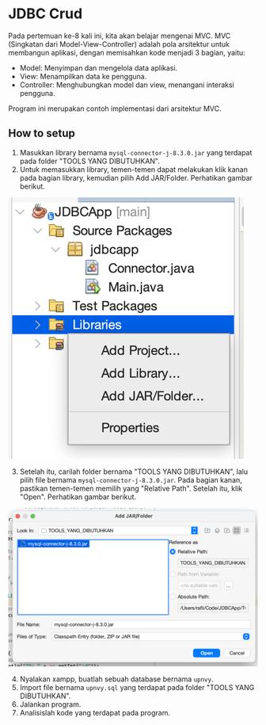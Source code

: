 # JDBC Crud

Pada pertemuan ke-8 kali ini, kita akan belajar mengenai MVC. MVC (Singkatan dari Model-View-Controller) adalah pola arsitektur untuk membangun aplikasi, dengan memisahkan kode menjadi 3 bagian, yaitu:

- Model: Menyimpan dan mengelola data aplikasi.
- View: Menampilkan data ke pengguna.
- Controller: Menghubungkan model dan view, menangani interaksi pengguna.

Program ini merupakan contoh implementasi dari arsitektur MVC.

## How to setup

1. Masukkan library bernama `mysql-connector-j-8.3.0.jar` yang terdapat pada folder "TOOLS YANG DIBUTUHKAN".
2. Untuk memasukkan library, temen-temen dapat melakukan klik kanan pada bagian library, kemudian pilih Add JAR/Folder. Perhatikan gambar berikut.

![Langkah_2](https://raw.githubusercontent.com/plirapli/asisten-prak-pbo-6-jdbc/main/gambar/tutorial_1.png)

3. Setelah itu, carilah folder bernama "TOOLS YANG DIBUTUHKAN", lalu pilih file bernama `mysql-connector-j-8.3.0.jar`. Pada bagian kanan, pastikan temen-temen memilih yang "Relative Path". Setelah itu, klik "Open". Perhatikan gambar berikut.

![Langkah_3](https://raw.githubusercontent.com/plirapli/asisten-prak-pbo-6-jdbc/main/gambar/tutorial_2.png)

4. Nyalakan xampp, buatlah sebuah database bernama `upnvy`.
5. Import file bernama `upnvy.sql` yang terdapat pada folder "TOOLS YANG DIBUTUHKAN".
6. Jalankan program.
7. Analisislah kode yang terdapat pada program.
